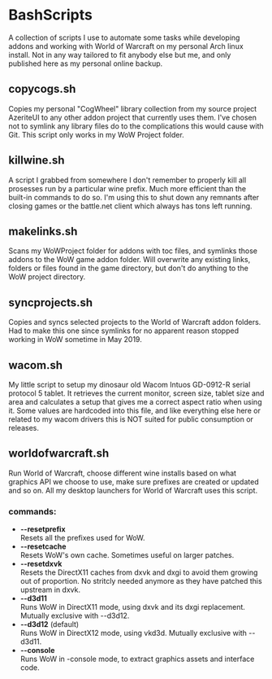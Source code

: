 # BashScripts
A collection of scripts I use to automate some tasks while developing addons and working with World of Warcraft on my personal Arch linux install. Not in any way tailored to fit anybody else but me, and only published here as my personal online backup. 

## copycogs.sh  
Copies my personal "CogWheel" library collection from my source project AzeriteUI to any other addon project that currently uses them. I've chosen not to symlink any library files do to the complications this would cause with Git. This script only works in my WoW Project folder. 

## killwine.sh  
A script I grabbed from somewhere I don't remember to properly kill all prosesses run by a particular wine prefix. Much more efficient than the built-in commands to do so. I'm using this to shut down any remnants after closing games or the battle.net client which always has tons left running. 

## makelinks.sh  
Scans my WoWProject folder for addons with toc files, and symlinks those addons to the WoW game addon folder. Will overwrite any existing links, folders or files found in the game directory, but don't do anything to the WoW project directory. 

## syncprojects.sh  
Copies and syncs selected projects to the World of Warcraft addon folders. Had to make this one since symlinks for no apparent reason stopped working in WoW sometime in May 2019. 

## wacom.sh  
My little script to setup my dinosaur old Wacom Intuos GD-0912-R serial protocol 5 tablet. It retrieves the current monitor, screen size, tablet size and area and calculates a setup that gives me a correct aspect ratio when using it. Some values are hardcoded into this file, and like everything else here or related to my wacom drivers this is NOT suited for public consumption or releases.  

## worldofwarcraft.sh  
Run World of Warcraft, choose different wine installs based on what graphics API we choose to use, make sure prefixes are created or updated and so on. All my desktop launchers for World of Warcraft uses this script. 

### commands:  
* **--resetprefix**  
	Resets all the prefixes used for WoW.  
* **--resetcache**  
	Resets WoW's own cache. Sometimes useful on larger patches.  
* **--resetdxvk**  
	Resets the DirectX11 caches from dxvk and dxgi to avoid them growing out of proportion. No stritcly needed anymore as they have patched this upstream in dxvk.  
* **--d3d11**  
	Runs WoW in DirectX11 mode, using dxvk and its dxgi replacement. Mutually exclusive with --d3d12.  
* **--d3d12** (default)  
	Runs WoW in DirectX12 mode, using vkd3d. Mutually exclusive with --d3d11.  
* **--console**  
	Runs WoW in -console mode, to extract graphics assets and interface code. 

